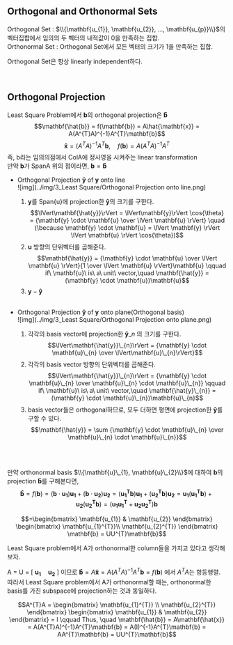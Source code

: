 ## Orthogonal and Orthonormal Sets

Orthogonal Set : $\\{\mathbf{u_{1}}, \mathbf{u_{2}}, ..., \mathbf{u_{p}}\\}$의 벡터집합에서 임의의 두 벡터의 내적값이 0을 만족하는 집합.   
Orthonormal Set : Orthogonal Set에서 모든 벡터의 크기가 1을 만족하는 집합.

Orthogonal Set은 항상 linearly independent하다.

</br>

## Orthogonal Projection

Least Square Problem에서 $\mathbf{b}$의 orthogonal projection은 $\mathbf{\hat{b}}$
$$\mathbf{\hat{b}} = f(\mathbf{b}) = A\hat{\mathbf{x}} = A(A^{T}A)^{-1}A^{T}\mathbf{b}$$
$$\mathbf{\hat{x}} = (A^{T}A)^{-1}A^{T}\mathbf{b}, \quad f(\mathbf{b}) = A(A^{T}A)^{-1}A^{T}$$
즉, b라는 임의의점에서 ColA에 정사영을 시켜주는 linear transformation   
만약 $\mathbf{b}$가 SpanA 위의 점이라면, $\mathbf{b} = \mathbf{\hat{b}}$

- Orthogonal Projection $\mathbf{\hat{y}}$ of $\mathbf{y}$ onto line   
![img](../img/3_Least Square/Orthogonal Projection onto line.png)
  1. $\mathbf{y}$를 Span{u}에 projection한 $\mathbf{\hat{y}}$의 크기를 구한다.
  $$\lVert\mathbf{\hat{y}}\rVert = \lVert\mathbf{y}\rVert \cos{\theta} = {\mathbf{y} \cdot \mathbf{u} \over \lVert \mathbf{u} \rVert} \quad (\because \mathbf{y} \cdot \mathbf{u} = \lVert \mathbf{y} \rVert \lVert \mathbf{u} \rVert \cos{\theta})$$
  2. $\mathbf{u}$ 방향의 단위벡터를 곱해준다.
  $$\mathbf{\hat{y}} = {\mathbf{y} \cdot \mathbf{u} \over \lVert \mathbf{u} \rVert}{1 \over \lVert \mathbf{u} \rVert}\mathbf{u} \qquad if\ \mathbf{u}\ is\ a\ unit\ vector,\quad \mathbf{\hat{y}} = (\mathbf{y} \cdot \mathbf{u})\mathbf{u}$$
  3. $\mathbf{y} - \mathbf{\hat{y}}$
  
  </br>
  
- Orthogonal Projection $\mathbf{\hat{y}}$ of $\mathbf{y}$ onto plane(Orthogonal basis)   
![img](../img/3_Least Square/Orthogonal Projection onto plane.png)
  1. 각각의 basis vector에 projection한 $\mathbf{\hat{y}}\_{n}$ 의 크기를 구한다.
  $$\lVert\mathbf{\hat{y}}\_{n}\rVert = {\mathbf{y} \cdot \mathbf{u}\_{n} \over \lVert\mathbf{u}\_{n}\rVert}$$
  2. 각각의 basis vector 방향의 단위벡터를 곱해준다.
  $$\lVert\mathbf{\hat{y}}\_{n}\rVert = {\mathbf{y} \cdot \mathbf{u}\_{n} \over \mathbf{u}\_{n} \cdot \mathbf{u}\_{n}} \qquad if\ \mathbf{u}\ is\ a\ unit\ vector,\quad \mathbf{\hat{y}\_{n}} = (\mathbf{y} \cdot \mathbf{u}\_{n})\mathbf{u}\_{n}$$
  3. basis vector들은 orthogonal하므로, 모두 더하면 평면에 projection한 $\mathbf{\hat{y}}$를 구할 수 있다. 
  $$\mathbf{\hat{y}} = \sum {\mathbf{y} \cdot \mathbf{u}\_{n} \over \mathbf{u}\_{n} \cdot \mathbf{u}\_{n}}$$

</br>
</br>

만약 orthonormal basis $\\{\mathbf{u}\_{1}, \mathbf{u}\_{2}\\}$에 대하여 $\mathbf{b}$의 projection $\mathbf{\hat{b}}$를 구해본다면,   
$$\mathbf{\hat{b}} = f(\mathbf{b}) = (\mathbf{b} \cdot \mathbf{u_{1}})\mathbf{u_{1}} + (\mathbf{b} \cdot \mathbf{u_{2}})\mathbf{u_{2}} = (\mathbf{u_{1}^{T}}\mathbf{b})\mathbf{u_{1}} + (\mathbf{u_{2}^{T}}\mathbf{b})\mathbf{u_{2}} = \mathbf{u_{1}}(\mathbf{u_{1}^{T}}\mathbf{b}) + \mathbf{u_{2}}(\mathbf{u_{2}^{T}}\mathbf{b}) = (\mathbf{u_{1}}\mathbf{u_{1}^{T}} + \mathbf{u_{2}}\mathbf{u_{2}^{T}})\mathbf{b}$$

$$=\begin{bmatrix}
\mathbf{u_{1}} & \mathbf{u_{2}}
\end{bmatrix} \begin{bmatrix}
\mathbf{u_{1}^{T}}\\
\mathbf{u_{2}^{T}}
\end{bmatrix} \mathbf{b} = UU^{T}\mathbf{b}$$

Least Square problem에서 A가 orthonormal한 column들을 가지고 있다고 생각해보자.

A = U = \[ $\mathbf{u_{1}} \quad \mathbf{u_{2}}$ \] 이므로 $\mathbf{\hat{b}} = A\mathbf{\hat{x}} = A(A^{T}A)^{-1}A^{T}\mathbf{b} = f(\mathbf{b})$ 에서 $A^{T}A$는 항등행렬.   
따라서 Least Square problem에서 A가 orthonormal할 때는, orthonormal한 basis를 가진 subspace에 projection하는 것과 동일하다.

$$A^{T}A = \begin{bmatrix}
\mathbf{u_{1}^{T}} \\
\mathbf{u_{2}^{T}}
\end{bmatrix} \begin{bmatrix}
\mathbf{u_{1}} & \mathbf{u_{2}}
\end{bmatrix} = I \qquad Thus, \quad \mathbf{\hat{b}} = A\mathbf{\hat{x}} = A(A^{T}A)^{-1}A^{T}\mathbf{b} = A(I)^{-1}A^{T}\mathbf{b} = AA^{T}\mathbf{b} = UU^{T}\mathbf{b}$$
